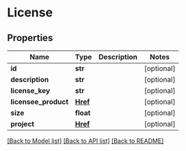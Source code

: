 # License


## Properties
Name | Type | Description | Notes
------------ | ------------- | ------------- | -------------
**id** | **str** |  | [optional] 
**description** | **str** |  | [optional] 
**license_key** | **str** |  | [optional] 
**licensee_product** | [**Href**](Href.md) |  | [optional] 
**size** | **float** |  | [optional] 
**project** | [**Href**](Href.md) |  | [optional] 

[[Back to Model list]](../README.md#documentation-for-models) [[Back to API list]](../README.md#documentation-for-api-endpoints) [[Back to README]](../README.md)


